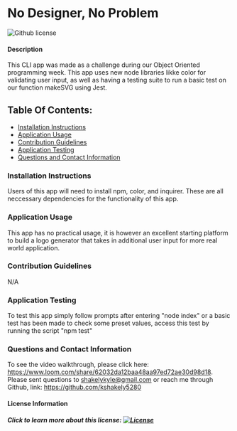# No Designer, No Problem
![Github license](https://img.shields.io/badge/license-Unlicense-blue.svg)
#### Description
This CLI app was made as a challenge during our Object Oriented programming week. This app uses new node libraries  likke color for validating user input, as well as having a testing suite to run a basic test on our function makeSVG using Jest. 
## Table Of Contents:
* [Installation Instructions](#install)
* [Application Usage](#usage)
* [Contribution Guidelines](#guidelines)
* [Application Testing](#test)
* [Questions and Contact Information](#contact)
### Installation Instructions <a name="install"></a>
Users of this app will need to install npm, color, and inquirer. These are all neccessary dependencies for the functionality of this app.
### Application Usage <a name="usage"></a>
This app has no practical usage, it is however an excellent starting platform to build a logo generator that takes in additional user input for more real world application.
### Contribution Guidelines <a name="guidelines"></a>
N/A
### Application Testing <a name="test"></a>
To test this app simply follow prompts after entering "node index" or a basic test has been made to check some preset values, access this test by running the script "npm test"
### Questions and Contact Information <a name="contact"></a>
To see the video walkthrough, please click here: https://www.loom.com/share/62032da12baa48aa97ed72ae30d98d18. Please sent questions to shakelykyle@gmail.com or reach me through Github, link: https://github.com/kshakely5280
#### License Information <a name="license"></a>
##### Click to learn more about this license: [![License](https://img.shields.io/badge/License-unlicense-blue.svg)](https://opensource.org/licenses/unlicense)
